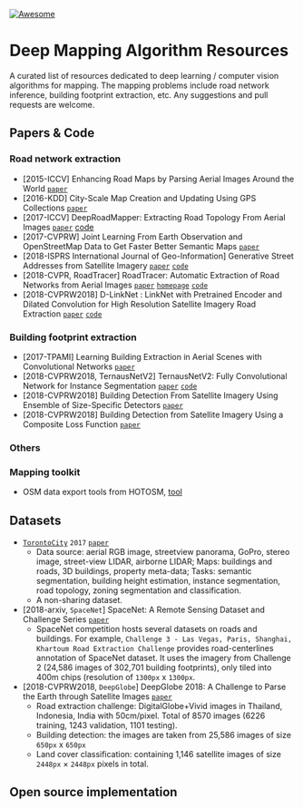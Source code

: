 [![Awesome](https://cdn.rawgit.com/sindresorhus/awesome/d7305f38d29fed78fa85652e3a63e154dd8e8829/media/badge.svg)](https://github.com/sindresorhus/awesome)

# Deep Mapping Algorithm Resources
A curated list of resources dedicated to deep learning / computer vision algorithms for mapping. The mapping problems include road network inference, building footprint extraction, etc. Any suggestions and pull requests are welcome.

## Papers & Code

### Road network extraction
- [2015-ICCV] Enhancing Road Maps by Parsing Aerial Images Around the World [`paper`](https://www.cv-foundation.org/openaccess/content_iccv_2015/papers/Mattyus_Enhancing_Road_Maps_ICCV_2015_paper.pdf)
- [2016-KDD] City-Scale Map Creation and Updating Using GPS Collections [`paper`](https://geometry.stanford.edu/papers/clhygg-csmcugc-16/clhygg-csmcugc-16.pdf)
- [2017-ICCV] DeepRoadMapper: Extracting Road Topology From Aerial Images [`paper`](http://www.cs.toronto.edu/~wenjie/papers/iccv17/mattyus_etal_iccv17.pdf) [code](`https://github.com/mitroadmaps/roadtracer/tree/master/deeproadmapper`)
- [2017-CVPRW] Joint Learning From Earth Observation and OpenStreetMap Data to Get Faster Better Semantic Maps [`paper`](https://arxiv.org/abs/1705.06057)
- [2018-ISPRS International Journal of Geo-Information] Generative Street Addresses from Satellite Imagery [`paper`](https://research.fb.com/publications/generative-street-addresses-from-satellite-imagery/) [`code`](https://github.com/facebookresearch/street-addresses)
- [2018-CVPR, RoadTracer] RoadTracer: Automatic Extraction of Road Networks from Aerial Images [`paper`](http://arxiv.org/abs/1802.03680) [`homepage`](https://roadmaps.csail.mit.edu/) [`code`](https://github.com/mitroadmaps/roadtracer)
- [2018-CVPRW2018] D-LinkNet : LinkNet with Pretrained Encoder and Dilated Convolution for High Resolution Satellite Imagery Road Extraction [`paper`](http://openaccess.thecvf.com/content_cvpr_2018_workshops/papers/w4/Zhou_D-LinkNet_LinkNet_With_CVPR_2018_paper.pdf) [`code`](https://github.com/zlkanata/DeepGlobe-Road-Extraction-Challenge)

### Building footprint extraction
- [2017-TPAMI] Learning Building Extraction in Aerial Scenes with Convolutional Networks [`paper`](http://arxiv.org/abs/1602.06564)
- [2018-CVPRW2018, TernausNetV2] TernausNetV2: Fully Convolutional Network for Instance Segmentation [`paper`](http://arxiv.org/abs/1806.00844) [`code`](https://github.com/ternaus/TernausNetV2)
- [2018-CVPRW2018] Building Detection From Satellite Imagery Using Ensemble of Size-Specific Detectors [`paper`](http://openaccess.thecvf.com/content_cvpr_2018_workshops/papers/w4/Hamaguchi_Building_Detection_From_CVPR_2018_paper.pdf)
- [2018-CVPRW2018] Building Detection from Satellite Imagery Using a Composite Loss Function [`paper`](http://openaccess.thecvf.com/content_cvpr_2018_workshops/papers/w4/Golovanov_Building_Detection_From_CVPR_2018_paper.pdf)

### Others

### Mapping toolkit
- OSM data export tools from HOTOSM, [tool](https://export.hotosm.org/en/v3/exports/new/describe)

## Datasets
- [`TorontoCity`](http://www.cs.toronto.edu/~slwang/) `2017` [`paper`](http://arxiv.org/abs/1612.00423)
  - Data source: aerial RGB image, streetview panorama, GoPro, stereo image, street-view LIDAR, airborne LIDAR; Maps: buildings and roads, 3D buildings, property meta-data; Tasks: semantic segmentation, building height estimation, instance segmentation, road topology, zoning segmentation and classification.
  - A non-sharing dataset.
- [2018-arxiv, `SpaceNet`] SpaceNet: A Remote Sensing Dataset and Challenge Series [`paper`](http://arxiv.org/abs/1807.01232)
  - SpaceNet competition hosts several datasets on roads and buildings. For example, `Challenge 3 - Las Vegas, Paris, Shanghai, Khartoum Road Extraction
Challenge` provides road-centerlines annotation of SpaceNet dataset. It uses the imagery from Challenge 2 (24,586 images of 302,701 building footprints), only tiled into 400m chips (resolution of `1300px` x ``1300px``.
- [2018-CVPRW2018, `DeepGlobe`] DeepGlobe 2018: A Challenge to Parse the Earth through Satellite Images [`paper`](http://arxiv.org/abs/1805.06561)
  - Road extraction challenge: DigitalGlobe+Vivid images in Thailand, Indonesia, India with 50cm/pixel. Total of 8570 images (6226 training, 1243 validation, 1101 testing).
  - Building detection: the images are taken from  25,586 images of size `650px` x `650px`
  - Land cover classification: containing 1,146 satellite images of size `2448px` × `2448px` pixels in total.

## Open source implementation

